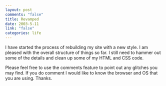 ```yaml
--- 
layout: post
comments: "false"
title: Revamped
date: 2003-5-11
link: "false"
categories: life
---
```

I have started the process of rebuilding my site with a new style. I am pleased with the overall structure of things so far. I still need to hammer out some of the details and clean up some of my HTML and CSS code.

Please feel free to use the comments feature to point out any glitches you may find. If you do comment I would like to know the browser and OS that you are using. Thanks.
